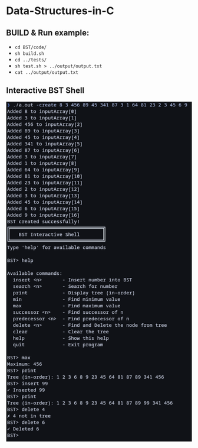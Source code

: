 # Data-Structures-in-C

## BUILD & Run example:
- `cd BST/code/`
- `sh build.sh`
- `cd ../tests/`
- `sh test.sh > ../output/output.txt`
- `cat ../output/output.txt`

## Interactive BST Shell

![Interactive BST Demo](output-screenshots/interactive_BST.png)

